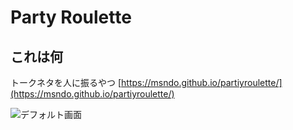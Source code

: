 # Party Roulette

## これは何
トークネタを人に振るやつ
[https://msndo.github.io/partiyroulette/](https://msndo.github.io/partiyroulette/)

![デフォルト画面](https://msndo.github.io/partyroulette/doc/img/partyroulette.png)
